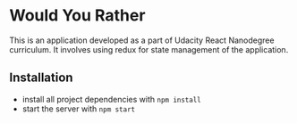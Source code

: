 # Would You Rather 
This is an application developed as a part of Udacity React Nanodegree curriculum. It involves using redux for state management of the application.



## Installation

* install all project dependencies with `npm install`
* start the server with `npm start`

